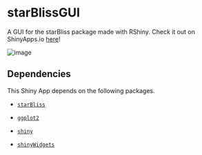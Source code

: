 # starBlissGUI

A GUI for the starBliss package made with RShiny. Check it out on ShinyApps.io [here](https://benyamindsmith.shinyapps.io/starBlissGUI/)!

![image](https://user-images.githubusercontent.com/46410142/224387785-553a101d-b722-494c-b7a6-1dada177ee74.png)

## Dependencies

This Shiny App depends on the following packages.

* [`starBliss`](https://github.com/benyamindsmith/starBliss)

* [`ggplot2`](https://ggplot2.tidyverse.org)

* [`shiny`](https://shiny.rstudio.com)

* [`shinyWidgets`](https://github.com/dreamRs/shinyWidgets)
